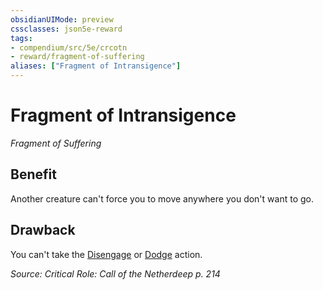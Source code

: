 ```yaml
---
obsidianUIMode: preview
cssclasses: json5e-reward
tags:
- compendium/src/5e/crcotn
- reward/fragment-of-suffering
aliases: ["Fragment of Intransigence"]
---
```

# Fragment of Intransigence
*Fragment of Suffering*  

## Benefit

Another creature can't force you to move anywhere you don't want to go.

## Drawback

You can't take the [Disengage](Mechanics/Rules/actions.md#Disengage) or [Dodge](Mechanics/Rules/actions.md#Dodge) action.

*Source: Critical Role: Call of the Netherdeep p. 214*